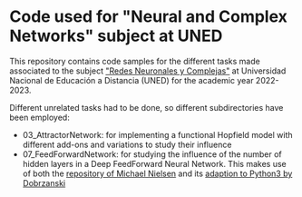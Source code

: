 #  Code used for "Neural and Complex Networks" subject at UNED

This repository contains code samples for the different
tasks made associated to the subject ["Redes Neuronales 
y Complejas"](https://portal.uned.es/portal/page?_pageid=93,71542273&_dad=portal&_schema=PORTAL&idAsignatura=2115612-&idTitulacion=215801)
at Universidad Nacional de Educación a Distancia (UNED) 
for the academic year 2022-2023.

Different unrelated tasks had to be done, so different 
subdirectories have been employed:

- 03_AttractorNetwork: for implementing a functional Hopfield model with different add-ons and variations to study their influence
- 07_FeedForwardNetwork: for studying the influence of the number of hidden layers in a Deep FeedForward Neural Network. This makes use of both the [repository of Michael Nielsen](https://github.com/mnielsen/neural-networks-and-deep-learning) and its [adaption to Python3 by Dobrzanski](https://github.com/MichalDanielDobrzanski/DeepLearningPython35)